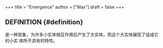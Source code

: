 +++
title = "Emergence"
author = ["Max"]
draft = false
+++

## DEFINITION {#definition}

是一种现象，为许多小实体相互作用后产生了大实体，而这个大实体展现了组成它的小实
体所不具有的特性。
